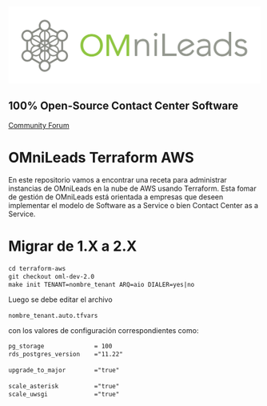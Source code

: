 ![Diagrama deploy tool](./png/omnileads_logo_1.png)

## 100% Open-Source Contact Center Software

[Community Forum](https://forum.omnileads.net/)

# OMniLeads Terraform AWS

En este repositorio vamos a encontrar una receta para administrar instancias de OMniLeads en la nube de AWS usando Terraform. 
Esta fomar de gestión de OMniLeads está orientada a empresas que deseen  implementar el modelo de Software as a Service o 
bien Contact Center as a Service. 

# Migrar de 1.X a 2.X

```
cd terraform-aws
git checkout oml-dev-2.0
make init TENANT=nombre_tenant ARQ=aio DIALER=yes|no
```

Luego se debe editar el archivo 

```nombre_tenant.auto.tfvars```

con los valores de configuración correspondientes como:

```
pg_storage              = 100
rds_postgres_version    ="11.22"

upgrade_to_major        ="true"

scale_asterisk          ="true" 
scale_uwsgi             ="true" 
```
